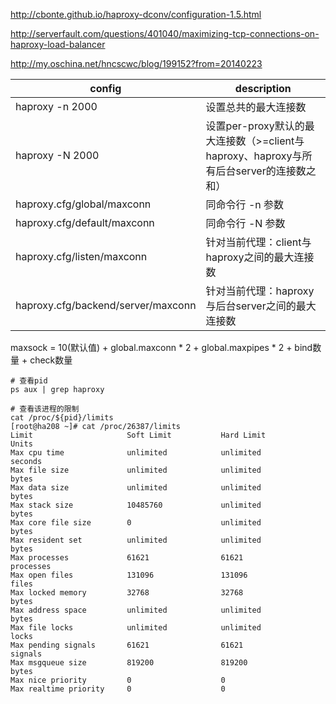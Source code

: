 http://cbonte.github.io/haproxy-dconv/configuration-1.5.html

http://serverfault.com/questions/401040/maximizing-tcp-connections-on-haproxy-load-balancer

http://my.oschina.net/hncscwc/blog/199152?from=20140223


|config|description|
|---|---|
|haproxy -n 2000 | 设置总共的最大连接数|
|haproxy -N 2000 | 设置per-proxy默认的最大连接数（>=client与haproxy、haproxy与所有后台server的连接数之和）|
|haproxy.cfg/global/maxconn | 同命令行 -n 参数 |
|haproxy.cfg/default/maxconn | 同命令行 -N 参数 |
|haproxy.cfg/listen/maxconn | 针对当前代理：client与haproxy之间的最大连接数 |
|haproxy.cfg/backend/server/maxconn | 针对当前代理：haproxy与后台server之间的最大连接数 |


maxsock = 10(默认值) + global.maxconn * 2 + global.maxpipes * 2 + bind数量 + check数量 

```
# 查看pid
ps aux | grep haproxy 

# 查看该进程的限制
cat /proc/${pid}/limits
[root@ha208 ~]# cat /proc/26387/limits 
Limit                     Soft Limit           Hard Limit           Units     
Max cpu time              unlimited            unlimited            seconds   
Max file size             unlimited            unlimited            bytes     
Max data size             unlimited            unlimited            bytes     
Max stack size            10485760             unlimited            bytes     
Max core file size        0                    unlimited            bytes     
Max resident set          unlimited            unlimited            bytes     
Max processes             61621                61621                processes 
Max open files            131096               131096               files     
Max locked memory         32768                32768                bytes     
Max address space         unlimited            unlimited            bytes     
Max file locks            unlimited            unlimited            locks     
Max pending signals       61621                61621                signals   
Max msgqueue size         819200               819200               bytes     
Max nice priority         0                    0                    
Max realtime priority     0                    0 
```

